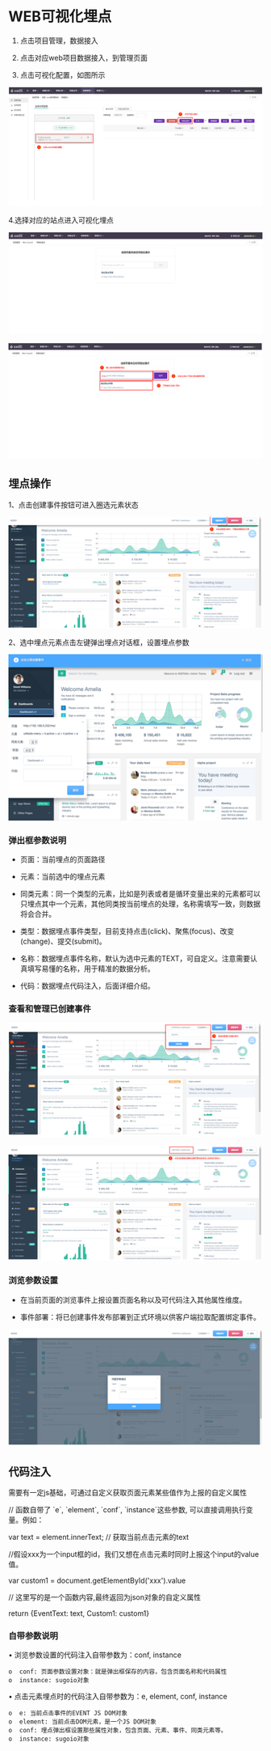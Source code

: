 # WEB可视化埋点

1. 点击项目管理，数据接入

2. 点击对应web项目数据接入，到管理页面

3. 点击可视化配置，如图所示

![](/assets/ksh/1.png)

4.选择对应的站点进入可视化埋点

![](/assets/ksh/2.png)

![](/assets/ksh/3.png)

## 埋点操作

1、点击创建事件按钮可进入圈选元素状态

![](/assets/ksh/4.png)

2、选中埋点元素点击左键弹出埋点对话框，设置埋点参数

![](/assets/ksh/5.png)

### 弹出框参数说明

* 页面：当前埋点的页面路径

* 元素：当前选中的埋点元素

* 同类元素：同一个类型的元素，比如是列表或者是循环变量出来的元素都可以只埋点其中一个元素，其他同类按当前埋点的处理，名称需填写一致，则数据将会合并。

* 类型：数据埋点事件类型，目前支持点击\(click\)、聚焦\(focus\)、改变\(change\)、提交\(submit\)。

* 名称：数据埋点事件名称，默认为选中元素的TEXT，可自定义。注意需要认真填写易懂的名称，用于精准的数据分析。

* 代码：数据埋点代码注入，后面详细介绍。

### 查看和管理已创建事件

![](/assets/ksh/6.png)

![](/assets/ksh/8.png)
### 浏览参数设置

* 在当前页面的浏览事件上报设置页面名称以及可代码注入其他属性维度。

* 事件部署：将已创建事件发布部署到正式环境以供客户端拉取配置绑定事件。

![](/assets/ksh/7.png)

## 代码注入

需要有一定js基础，可通过自定义获取页面元素某些值作为上报的自定义属性

// 函数自带了 \`e\`, \`element\`, \`conf\`, \`instance\`这些参数, 可以直接调用执行变量。例如：

var text = element.innerText; // 获取当前点击元素的text

//假设xxx为一个input框的id，我们又想在点击元素时同时上报这个input的value值。

var custom1 = document.getElementById\('xxx'\).value

// 这里写的是一个函数内容,最终返回为json对象的自定义属性

return {EventText: text, Custom1: custom1}

### 自带参数说明

•    浏览参数设置的代码注入自带参数为：conf, instance

    o  conf: 页面参数设置对象：就是弹出框保存的内容，包含页面名称和代码属性
    o  instance: sugoio对象

•    点击元素埋点时的代码注入自带参数为：e, element, conf, instance

    o  e: 当前点击事件的EVENT JS DOM对象
    o  element: 当前点击DOM元素，是一个JS DOM对象
    o  conf: 埋点弹出框设置那些属性对象，包含页面、元素、事件、同类元素等。
    o  instance: sugoio对象

